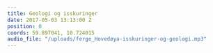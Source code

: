 ```yaml
---
title: Geologi og isskuringer
date: 2017-05-03 13:13:00 Z
position: 0
coords: 59.897041, 10.724015
audio_file: "/uploads/ferge_Hovedøya-isskuringer-og-geologi.mp3"
---
```


